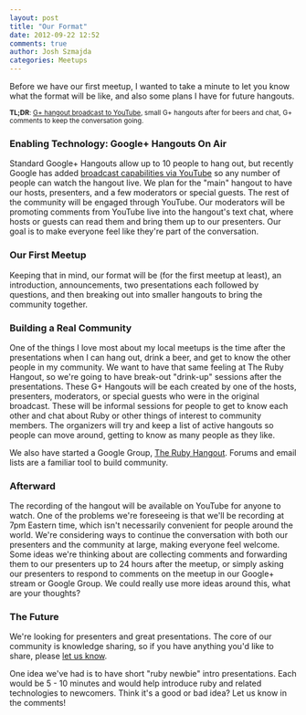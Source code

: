 ```yaml
---
layout: post
title: "Our Format"
date: 2012-09-22 12:52
comments: true
author: Josh Szmajda
categories: Meetups
---
```


Before we have our first meetup, I wanted to take a minute to let you
know what the format will be like, and also some plans I have for future
hangouts.

<small>**TL;DR**: [G+ hangout broadcast to YouTube][1], small G+
hangouts after for beers and chat, G+ comments to keep the conversation
going.</small>

### Enabling Technology: Google+ Hangouts On Air

Standard Google+ Hangouts allow up to 10 people to hang out, but
recently Google has added [broadcast capabilities via YouTube][1] so any
number of people can watch the hangout live. We plan for the "main"
hangout to have our hosts, presenters, and a few moderators or special
guests. The rest of the community will be engaged through YouTube. Our
moderators will be promoting comments from YouTube live into the
hangout's text chat, where hosts or guests can read them and bring them
up to our presenters. Our goal is to make everyone feel like they're
part of the conversation.

### Our First Meetup

Keeping that in mind, our format will be (for the first meetup at
least), an introduction, announcements, two presentations each followed
by questions, and then breaking out into smaller hangouts to bring
the community together.

### Building a Real Community

One of the things I love most about my local meetups is the time after
the presentations when I can hang out, drink a beer, and get to know the
other people in my community. We want to have that same feeling at The
Ruby Hangout, so we're going to have break-out "drink-up" sessions after
the presentations. These G+ Hangouts will be each created by one of the
hosts, presenters, moderators, or special guests who were in the
original broadcast. These will be informal sessions for people to get to
know each other and chat about Ruby or other things of interest to
community members. The organizers will try and keep a list of active
hangouts so people can move around, getting to know as many people as
they like.

We also have started a Google Group, [The Ruby Hangout][3]. Forums and
email lists are a familiar tool to build community.

### Afterward

The recording of the hangout will be available on YouTube for anyone to
watch. One of the problems we're foreseeing is that we'll be recording
at 7pm Eastern time, which isn't necessarily convenient for people
around the world. We're considering ways to continue the conversation
with both our presenters and the community at large, making everyone
feel welcome. Some ideas we're thinking about are collecting comments
and forwarding them to our presenters up to 24 hours after the meetup,
or simply asking our presenters to respond to comments on the meetup in
our Google+ stream or Google Group. We could really use more ideas
around this, what are your thoughts?

### The Future

We're looking for presenters and great presentations. The core of our
community is knowledge sharing, so if you have anything you'd like to
share, please [let us know][2]. 

One idea we've had is to have short "ruby newbie" intro presentations.
Each would be 5 - 10 minutes and would help introduce ruby and related
technologies to newcomers. Think it's a good or bad idea? Let us know in
the comments!

[1]: http://www.google.com/+/learnmore/hangouts/onair.html
[2]: mailto:info@therubyhangout.com
[3]: https://groups.google.com/d/forum/ruby-hangout
